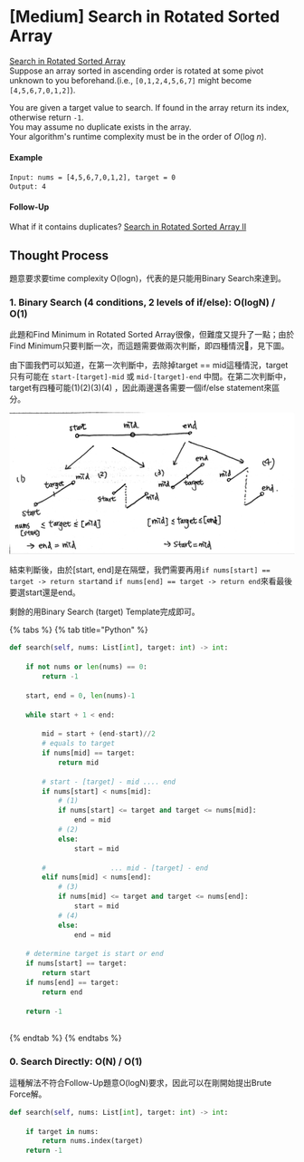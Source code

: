 # \[Medium\] Search in Rotated Sorted Array

[Search in Rotated Sorted Array](https://leetcode.com/problems/search-in-rotated-sorted-array/)  
Suppose an array sorted in ascending order is rotated at some pivot unknown to you beforehand.\(i.e., `[0,1,2,4,5,6,7]` might become `[4,5,6,7,0,1,2]`\).  
  
You are given a target value to search. If found in the array return its index, otherwise return `-1`.  
You may assume no duplicate exists in the array.  
Your algorithm's runtime complexity must be in the order of _O_\(log _n_\).

#### Example

```text
Input: nums = [4,5,6,7,0,1,2], target = 0
Output: 4
```

#### Follow-Up

What if it contains duplicates? [Search in Rotated Sorted Array II](https://leetcode.com/problems/search-in-rotated-sorted-array-ii)

## Thought Process

題意要求要time complexity O\(logn\)，代表的是只能用Binary Search來達到。

### 1. Binary Search \(4 conditions, 2 levels of if/else\): O\(logN\) / O\(1\)

此題和Find Minimum in Rotated Sorted Array很像，但難度又提升了一點；由於Find Minimum只要判斷一次，而這題需要做兩次判斷，即四種情況，見下圖。

由下圖我們可以知道，在第一次判斷中，去除掉target == mid這種情況，target只有可能在 `start-[target]-mid` 或 `mid-[target]-end` 中間。在第二次判斷中，target有四種可能\(1\)\(2\)\(3\)\(4\)
，因此兩邊還各需要一個if/else statement來區分。

![](../.gitbook/assets/1-2.jpg)

結束判斷後，由於\[start, end\]是在隔壁，我們需要再用`if nums[start] == target -> return start`and `if nums[end] == target -> return end`來看最後要選start還是end。

剩餘的用Binary Search \(target\) Template完成即可。

{% tabs %}
{% tab title="Python" %}
```python
def search(self, nums: List[int], target: int) -> int:
    
    if not nums or len(nums) == 0:
        return -1
    
    start, end = 0, len(nums)-1
    
    while start + 1 < end:
    
        mid = start + (end-start)//2
        # equals to target
        if nums[mid] == target:
            return mid
        
        # start - [target] - mid .... end
        if nums[start] < nums[mid]:
            # (1)
            if nums[start] <= target and target <= nums[mid]:
                end = mid
            # (2)
            else:
                start = mid 
            
        #                ... mid - [target] - end
        elif nums[mid] < nums[end]:
            # (3)
            if nums[mid] <= target and target <= nums[end]:
                start = mid
            # (4)
            else:
                end = mid
        
    # determine target is start or end
    if nums[start] == target:
        return start
    if nums[end] == target:
        return end
    
    return -1
    
```
{% endtab %}
{% endtabs %}

### 0. Search Directly: O\(N\) / O\(1\)

這種解法不符合Follow-Up題意O\(logN\)要求，因此可以在剛開始提出Brute Force解。

```python
def search(self, nums: List[int], target: int) -> int:

    if target in nums:
        return nums.index(target)
    return -1
```

